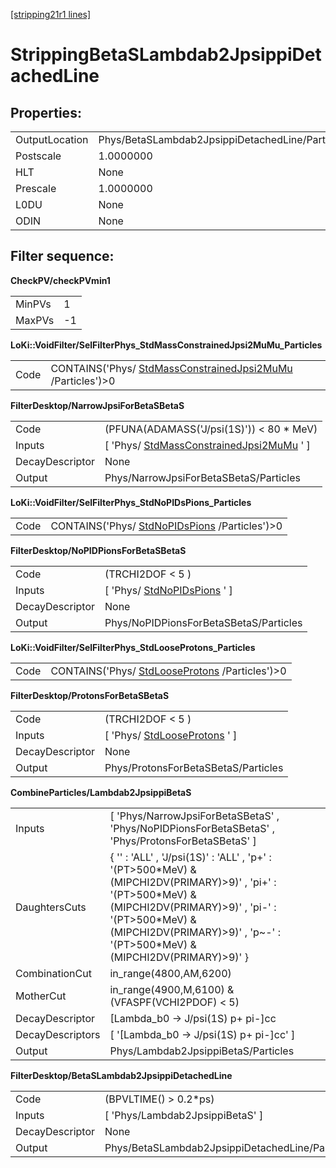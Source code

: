 [[stripping21r1 lines]](./stripping21r1-index)

# StrippingBetaSLambdab2JpsippiDetachedLine

## Properties:

|                |                                                 |
|----------------|-------------------------------------------------|
| OutputLocation | Phys/BetaSLambdab2JpsippiDetachedLine/Particles |
| Postscale      | 1.0000000                                       |
| HLT            | None                                            |
| Prescale       | 1.0000000                                       |
| L0DU           | None                                            |
| ODIN           | None                                            |

## Filter sequence:

**CheckPV/checkPVmin1**

|        |     |
|--------|-----|
| MinPVs | 1   |
| MaxPVs | -1  |

**LoKi::VoidFilter/SelFilterPhys_StdMassConstrainedJpsi2MuMu_Particles**

|      |                                                                                                            |
|------|------------------------------------------------------------------------------------------------------------|
| Code | CONTAINS('Phys/ [StdMassConstrainedJpsi2MuMu](./stripping21r1-stdmassconstrainedjpsi2mumu) /Particles')\>0 |

**FilterDesktop/NarrowJpsiForBetaSBetaS**

|                 |                                                                                           |
|-----------------|-------------------------------------------------------------------------------------------|
| Code            | (PFUNA(ADAMASS('J/psi(1S)')) \< 80 \* MeV)                                                |
| Inputs          | [ 'Phys/ [StdMassConstrainedJpsi2MuMu](./stripping21r1-stdmassconstrainedjpsi2mumu) ' ] |
| DecayDescriptor | None                                                                                      |
| Output          | Phys/NarrowJpsiForBetaSBetaS/Particles                                                    |

**LoKi::VoidFilter/SelFilterPhys_StdNoPIDsPions_Particles**

|      |                                                                                  |
|------|----------------------------------------------------------------------------------|
| Code | CONTAINS('Phys/ [StdNoPIDsPions](./stripping21r1-stdnopidspions) /Particles')\>0 |

**FilterDesktop/NoPIDPionsForBetaSBetaS**

|                 |                                                                 |
|-----------------|-----------------------------------------------------------------|
| Code            | (TRCHI2DOF \< 5 )                                               |
| Inputs          | [ 'Phys/ [StdNoPIDsPions](./stripping21r1-stdnopidspions) ' ] |
| DecayDescriptor | None                                                            |
| Output          | Phys/NoPIDPionsForBetaSBetaS/Particles                          |

**LoKi::VoidFilter/SelFilterPhys_StdLooseProtons_Particles**

|      |                                                                                    |
|------|------------------------------------------------------------------------------------|
| Code | CONTAINS('Phys/ [StdLooseProtons](./stripping21r1-stdlooseprotons) /Particles')\>0 |

**FilterDesktop/ProtonsForBetaSBetaS**

|                 |                                                                   |
|-----------------|-------------------------------------------------------------------|
| Code            | (TRCHI2DOF \< 5 )                                                 |
| Inputs          | [ 'Phys/ [StdLooseProtons](./stripping21r1-stdlooseprotons) ' ] |
| DecayDescriptor | None                                                              |
| Output          | Phys/ProtonsForBetaSBetaS/Particles                               |

**CombineParticles/Lambdab2JpsippiBetaS**

|                  |                                                                                                                                                                                                                                                          |
|------------------|----------------------------------------------------------------------------------------------------------------------------------------------------------------------------------------------------------------------------------------------------------|
| Inputs           | [ 'Phys/NarrowJpsiForBetaSBetaS' , 'Phys/NoPIDPionsForBetaSBetaS' , 'Phys/ProtonsForBetaSBetaS' ]                                                                                                                                                      |
| DaughtersCuts    | { '' : 'ALL' , 'J/psi(1S)' : 'ALL' , 'p+' : '(PT\>500\*MeV) & (MIPCHI2DV(PRIMARY)\>9)' , 'pi+' : '(PT\>500\*MeV) & (MIPCHI2DV(PRIMARY)\>9)' , 'pi-' : '(PT\>500\*MeV) & (MIPCHI2DV(PRIMARY)\>9)' , 'p\~-' : '(PT\>500\*MeV) & (MIPCHI2DV(PRIMARY)\>9)' } |
| CombinationCut   | in_range(4800,AM,6200)                                                                                                                                                                                                                                   |
| MotherCut        | in_range(4900,M,6100) & (VFASPF(VCHI2PDOF) \< 5)                                                                                                                                                                                                         |
| DecayDescriptor  | [Lambda_b0 -\> J/psi(1S) p+ pi-]cc                                                                                                                                                                                                                     |
| DecayDescriptors | [ '[Lambda_b0 -\> J/psi(1S) p+ pi-]cc' ]                                                                                                                                                                                                             |
| Output           | Phys/Lambdab2JpsippiBetaS/Particles                                                                                                                                                                                                                      |

**FilterDesktop/BetaSLambdab2JpsippiDetachedLine**

|                 |                                                 |
|-----------------|-------------------------------------------------|
| Code            | (BPVLTIME() \> 0.2\*ps)                         |
| Inputs          | [ 'Phys/Lambdab2JpsippiBetaS' ]               |
| DecayDescriptor | None                                            |
| Output          | Phys/BetaSLambdab2JpsippiDetachedLine/Particles |
